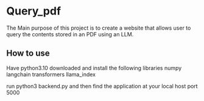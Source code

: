 # Query_pdf

The Main purpose of this project is to create a website that allows user to query the contents stored in an PDF using an LLM. 

## How to use
Have python3.10 downloaded and install the following libraries
numpy
langchain
transformers
llama_index

run python3 backend.py and then find the application at your local host port 5000
